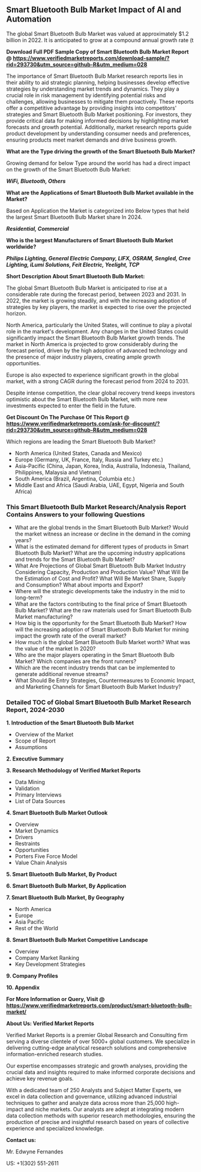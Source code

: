<h2>Smart Bluetooth Bulb Market Impact of AI and Automation</h2><p>The global Smart Bluetooth Bulb Market was valued at approximately $1.2 billion in 2022. It is anticipated to grow at a compound annual growth rate (t</p><p id="" class=""><strong>Download Full PDF Sample Copy of Smart Bluetooth Bulb Market Report @ <a href="https://www.verifiedmarketreports.com/download-sample/?rid=293730&utm_source=github-R&utm_medium=028" target="_blank">https://www.verifiedmarketreports.com/download-sample/?rid=293730&utm_source=github-R&utm_medium=028</a></strong></p><p>The importance of&nbsp;Smart Bluetooth Bulb Market research reports lies in their ability to aid strategic planning, helping businesses develop effective strategies by understanding market trends and dynamics. They play a crucial role in risk management by identifying potential risks and challenges, allowing businesses to mitigate them proactively. These reports offer a competitive advantage by providing insights into competitors' strategies and Smart Bluetooth Bulb Market positioning. For investors, they provide critical data for making informed decisions by highlighting market forecasts and growth potential. Additionally, market research reports guide product development by understanding consumer needs and preferences, ensuring products meet market demands and drive business growth.</p><p><strong>What are the&nbsp;Type driving the growth of the Smart Bluetooth Bulb Market?</strong></p><p id="" class="">Growing demand for below Type around the world has had a direct impact on the growth of the Smart Bluetooth Bulb Market:</p><em><strong>WiFi, Bluetooth, Others</strong></em></p><strong>What are the&nbsp;Applications&nbsp;of Smart Bluetooth Bulb Market available in the Market?</strong></p><p id="" class="">Based on Application the Market is categorized into Below types that held the largest Smart Bluetooth Bulb Market share In 2024.</p><em><strong>Residential, Commercial</strong></em></p><strong>Who is the largest Manufacturers of Smart Bluetooth Bulb Market worldwide?</strong></p><p><em><strong>Philips Lighting, General Electric Company, LIFX, OSRAM, Sengled, Cree Lighting, iLumi Solutions, Feit Electric, Yeelight, TCP</strong></em></p><p id="" class=""><strong>Short Description About Smart Bluetooth Bulb Market:</strong></p><p>The global Smart Bluetooth Bulb Market is anticipated to rise at a considerable rate during the forecast period, between 2023 and 2031. In 2022, the market is growing steadily, and with the increasing adoption of strategies by key players, the market is expected to rise over the projected horizon.</p><p>North America, particularly the United States, will continue to play a pivotal role in the market's development. Any changes in the United States could significantly impact the Smart Bluetooth Bulb Market growth trends. The market in North America is projected to grow considerably during the forecast period, driven by the high adoption of advanced technology and the presence of major industry players, creating ample growth opportunities.</p><p>Europe is also expected to experience significant growth in the global market, with a strong CAGR during the forecast period from 2024 to 2031.</p><p>Despite intense competition, the clear global recovery trend keeps investors optimistic about the Smart Bluetooth Bulb Market, with more new investments expected to enter the field in the future.</p><p id="" class=""><strong>Get Discount On The Purchase Of This Report @ <a href="https://www.verifiedmarketreports.com/ask-for-discount/?rid=293730&utm_source=github-R&utm_medium=028" target="_blank">https://www.verifiedmarketreports.com/ask-for-discount/?rid=293730&utm_source=github-R&utm_medium=028</a></strong></p>Which regions are leading the Smart Bluetooth Bulb Market?</p><ul><li>North America (United States, Canada and Mexico)</li><li>Europe (Germany, UK, France, Italy, Russia and Turkey etc.)</li><li>Asia-Pacific (China, Japan, Korea, India, Australia, Indonesia, Thailand, Philippines, Malaysia and Vietnam)</li><li>South America (Brazil, Argentina, Columbia etc.)</li><li>Middle East and Africa (Saudi Arabia, UAE, Egypt, Nigeria and South Africa)</li></ul><h3 id="" class="">This Smart Bluetooth Bulb Market Research/Analysis Report Contains Answers to your following Questions</h3><ul><li>What are the global trends in the Smart Bluetooth Bulb Market? Would the market witness an increase or decline in the demand in the coming years?</li><li>What is the estimated demand for different types of products in Smart Bluetooth Bulb Market? What are the upcoming industry applications and trends for the Smart Bluetooth Bulb Market?</li><li>What Are Projections of Global Smart Bluetooth Bulb Market Industry Considering Capacity, Production and Production Value? What Will Be the Estimation of Cost and Profit? What Will Be Market Share, Supply and Consumption? What about imports and Export?</li><li>Where will the strategic developments take the industry in the mid to long-term?</li><li>What are the factors contributing to the final price of Smart Bluetooth Bulb Market? What are the raw materials used for Smart Bluetooth Bulb Market manufacturing?</li><li>How big is the opportunity for the Smart Bluetooth Bulb Market? How will the increasing adoption of Smart Bluetooth Bulb Market for mining impact the growth rate of the overall market?</li><li>How much is the global Smart Bluetooth Bulb Market worth? What was the value of the market In 2020?</li><li>Who are the major players operating in the Smart Bluetooth Bulb Market? Which companies are the front runners?</li><li>Which are the recent industry trends that can be implemented to generate additional revenue streams?</li><li>What Should Be Entry Strategies, Countermeasures to Economic Impact, and Marketing Channels for Smart Bluetooth Bulb Market Industry?</li></ul><h3 id="" class="">Detailed TOC of Global Smart Bluetooth Bulb Market Research Report, 2024-2030</h3><p id="" class=""><strong>1. Introduction of the Smart Bluetooth Bulb Market</strong></p><ul><li>Overview of the Market</li><li>Scope of Report</li><li>Assumptions</li></ul><p id="" class=""><strong>2. Executive Summary</strong></p><p id="" class=""><strong>3. Research Methodology of Verified Market Reports</strong></p><ul><li>Data Mining</li><li>Validation</li><li>Primary Interviews</li><li>List of Data Sources</li></ul><p id="" class=""><strong>4. Smart Bluetooth Bulb Market Outlook</strong></p><ul><li>Overview</li><li>Market Dynamics</li><li>Drivers</li><li>Restraints</li><li>Opportunities</li><li>Porters Five Force Model</li><li>Value Chain Analysis</li></ul><p id="" class=""><strong>5. Smart Bluetooth Bulb Market, By Product</strong></p><p id="" class=""><strong>6. Smart Bluetooth Bulb Market, By Application</strong></p><p id="" class=""><strong>7. Smart Bluetooth Bulb Market, By Geography</strong></p><ul><li>North America</li><li>Europe</li><li>Asia Pacific</li><li>Rest of the World</li></ul><p id="" class=""><strong>8. Smart Bluetooth Bulb Market Competitive Landscape</strong></p><ul><li>Overview</li><li>Company Market Ranking</li><li>Key Development Strategies</li></ul><p id="" class=""><strong>9. Company Profiles</strong></p><p id="" class=""><strong>10. Appendix</strong></p><p id="" class=""><strong>For More Information or Query, Visit @ <a href="https://www.verifiedmarketreports.com/product/smart-bluetooth-bulb-market/" target="_blank">https://www.verifiedmarketreports.com/product/smart-bluetooth-bulb-market/</a></strong></p><p id="" class=""><strong>About Us: Verified Market Reports</strong></p><p id="" class="">Verified Market Reports is a premier Global Research and Consulting firm serving a diverse clientele of over 5000+ global customers. We specialize in delivering cutting-edge analytical research solutions and comprehensive information-enriched research studies.</p><p id="" class="">Our expertise encompasses strategic and growth analyses, providing the crucial data and insights required to make informed corporate decisions and achieve key revenue goals.</p><p id="" class="">With a dedicated team of 250 Analysts and Subject Matter Experts, we excel in data collection and governance, utilizing advanced industrial techniques to gather and analyze data across more than 25,000 high-impact and niche markets. Our analysts are adept at integrating modern data collection methods with superior research methodologies, ensuring the production of precise and insightful research based on years of collective experience and specialized knowledge.</p><p id="" class=""><strong>Contact us:</strong></p><p id="" class="">Mr. Edwyne Fernandes</p><p id="" class="">US: +1(302) 551-2611</p>